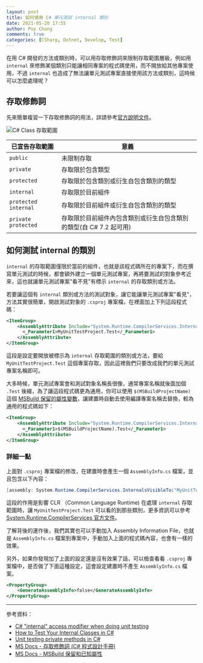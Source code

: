 ```yaml
---
layout: post
title: 如何使用 C# 單元測試 internal 類別
date: 2021-05-20 17:55
author: Poy Chang
comments: true
categories: [CSharp, Dotnet, Develop, Test]
---
```


在用 C# 開發的方法或類別時，可以用存取修飾詞來限制存取範圍層級，例如用 `internal` 來修飾某個類別只能讓相同專案的程式碼使用，而不開放給其他專案使用，不過 `internal` 也造成了無法讓單元測試專案直接使用該方法或類別，這時候可以怎麼處理呢？

## 存取修飾詞

先來簡單複習一下存取修飾詞的用法，詳請參考[官方說明文件](https://docs.microsoft.com/zh-tw/dotnet/csharp/programming-guide/classes-and-structs/access-modifiers)。

![C# Class 存取範圍](https://i.imgur.com/CN7lJVb.png)

| 已宣告存取範圍       | 意義                                                               |
| -------------------- | ------------------------------------------------------------------ |
| `public`             | 未限制存取                                                         |
| `private`            | 存取限於包含類型                                                   |
| `protected`          | 存取限於包含類別或衍生自包含類別的類型                             |
| `internal`           | 存取限於目前組件                                                   |
| `protected internal` | 存取限於目前組件或衍生自包含類別的類型                             |
| `private protected`  | 存取限於目前組件內包含類別或衍生自包含類別的類型(自 C# 7.2 起可用) |

## 如何測試 internal 的類別

`internal` 的存取範圍僅限於當前的組件，也就是該程式碼所在的專案下，而在撰寫單元測試的時候，都會額外建立一個單元測試專案，再將要測試的對象參考近來，這也就讓單元測試專案"看不見"有標示 `internal` 的存取類別或方法。

若要讓這個有 `internal` 類別或方法的測試對象，讓它能讓單元測試專案"看見"，方法其實很簡單，開啟測試對象的 `.csproj` 專案檔，在裡面加上下列這段程式碼：

```xml
<ItemGroup>
    <AssemblyAttribute Include="System.Runtime.CompilerServices.InternalsVisibleTo">
      <_Parameter1>MyUnitTestProject.Test</_Parameter1>
    </AssemblyAttribute>
</ItemGroup>
```

這段是設定要開放被標示為 `internal` 存取範圍的類別或方法，要給 `MyUnitTestProject.Test` 這個專案存取，因此這裡我們只要改成我們的單元測試專案名稱即可。

大多時候，單元測試專案會和測試對象名稱長很像，通常專案名稱就後面加個 `.Test` 後綴，為了讓這段程式碼更為通用，你可以使用 `$(MSBuildProjectName)` 這個 [MSBuild 保留的屬性變數](https://docs.microsoft.com/zh-tw/visualstudio/msbuild/msbuild-reserved-and-well-known-properties)，讓建置時自動去使用編譯專案名稱去替換，較為通用的程式碼如下：

```xml
<ItemGroup>
    <AssemblyAttribute Include="System.Runtime.CompilerServices.InternalsVisibleTo">
      <_Parameter1>$(MSBuildProjectName).Test</_Parameter1>
    </AssemblyAttribute>
</ItemGroup>
```

### 詳細一點

上面對 `.csproj` 專案檔的修改，在建置時會產生一個 `AssemblyInfo.cs` 檔案，並且包含以下內容：

```csharp
[assembly: System.Runtime.CompilerServices.InternalsVisibleTo("MyUnitTestProject.Test")]
```

這段的作用是影響 CLR （Common Language Runtime) 在處理 `internal` 存取範圍時，讓 `MyUnitTestProject.Test` 可以看的到那些類別，更多資訊可以參考 [System.Runtime.CompilerServices 官方文件](https://docs.microsoft.com/zh-tw/dotnet/api/system.runtime.compilerservices?WT.mc_id=DT-MVP-5003022)。

了解背後的運作後，我們其實也可以手動加入 Assembly Information File，也就是 `AssemblyInfo.cs` 檔案到專案中，手動加入上面的程式碼內容，也會有一樣的效果。

另外，如果你發現加了上面的設定還是沒有效果了話，可以檢查看看 `.csproj` 專案檔中，是否做了下面這種設定，這會設定建置時不產生 `AssemblyInfo.cs` 檔案。

```xml
<PropertyGroup>
    <GenerateAssemblyInfo>false</GenerateAssemblyInfo>
</PropertyGroup>
```

----------

參考資料：

* [C# "internal" access modifier when doing unit testing](https://stackoverflow.com/questions/358196/c-sharp-internal-access-modifier-when-doing-unit-testing)
* [How to Test Your Internal Classes in C#](https://improveandrepeat.com/2019/12/how-to-test-your-internal-classes-in-c/)
* [Unit testing private methods in C#](https://stackoverflow.com/questions/9122708/unit-testing-private-methods-in-c-sharp)
* [MS Docs - 存取修飾詞 (C# 程式設計手冊)](https://docs.microsoft.com/zh-tw/dotnet/csharp/programming-guide/classes-and-structs/access-modifiers?WT.mc_id=DT-MVP-5003022)
* [MS Docs - MSBuild 保留和已知屬性](https://docs.microsoft.com/zh-tw/visualstudio/msbuild/msbuild-reserved-and-well-known-properties?WT.mc_id=DT-MVP-5003022)
